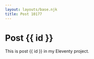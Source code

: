 ```yaml
---
layout: layouts/base.njk
title: Post 10177
---
```


# Post {{ id }}

This is post {{ id }} in my Eleventy project.
